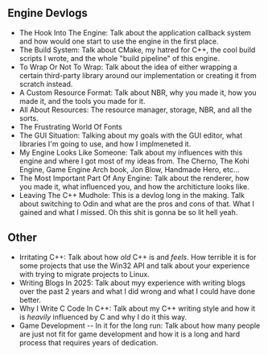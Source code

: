 ## Engine Devlogs 
- The Hook Into The Engine: Talk about the application callback system and how would one start to use the engine in the first place. 
- The Build System: Talk about CMake, my hatred for C++, the cool build scripts I wrote, and the whole "build pipeline" of this engine.
- To Wrap Or Not To Wrap: Talk about the idea of either wrapping a certain third-party library around our implementation or creating it from scratch instead.
- A Custom Resource Format: Talk about NBR, why you made it, how you made it, and the tools you made for it.
- All About Resources: The resource manager, storage, NBR, and all the sorts. 
- The Frustrating World Of Fonts
- The GUI Situation: Talking about my goals with the GUI editor, what libraries I'm going to use, and how I implmeneted it.
- My Engine Looks Like Someone: Talk about my influences with this engine and where I got most of my ideas from. The Cherno, The Kohi Engine, Game Engine Arch book, Jon Blow, Handmade Hero, etc...
- The Most Important Part Of Any Engine: Talk about the renderer, how you made it, what influenced you, and how the architicture looks like. 
- Leaving The C++ Mudhole: This is a devlog long in the making. Talk about switching to Odin and what are the pros and cons of that. What I gained and what I missed. Oh this shit is gonna be so lit hell yeah.

## Other 
- Irritating C++: Talk about how _old_ C++ is and _feels_. How terrible it is for some projects that use the Win32 API and talk about your experience with trying to migrate projects to Linux.
- Writing Blogs In 2025: Talk about myy experience with writing blogs over the past 2 years and what I did wrong and what I could have done better. 
- Why I Write C Code In C++: Talk about my C++ writing style and how it is _heavily_ influenced by C and why I do it this way.
- Game Development -- In it for the long run: Talk about how many people are just not fit for game development and how it is a long and hard process that requires years of dedication.

